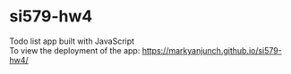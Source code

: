 # si579-hw4
Todo list app built with JavaScript  
To view the deployment of the app: https://markyanjunch.github.io/si579-hw4/
